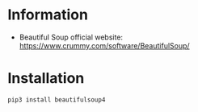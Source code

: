 # Information
* Beautiful Soup official website: https://www.crummy.com/software/BeautifulSoup/

# Installation
```
pip3 install beautifulsoup4
```

